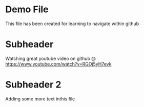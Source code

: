 # Demo File

This file has been created for learning to navigate within github

# Subheader

Watching great youtube video on github @ https://www.youtube.com/watch?v=RGOj5yH7evk

# Subheader 2

Adding some more text inthis file 